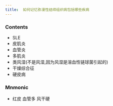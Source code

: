 ```yaml
---
title:  如何记忆弥漫性结缔组织病包括哪些疾病
--- 
```


### Contents
- SLE
- 皮肌炎
- 血管炎
- 多肌炎
- 类风湿(不是风湿,因为风湿是溶血性链球菌引起的)
- 干燥综合征
- 硬皮病
### Mnmonic
-  红皮 血管多 风干硬
